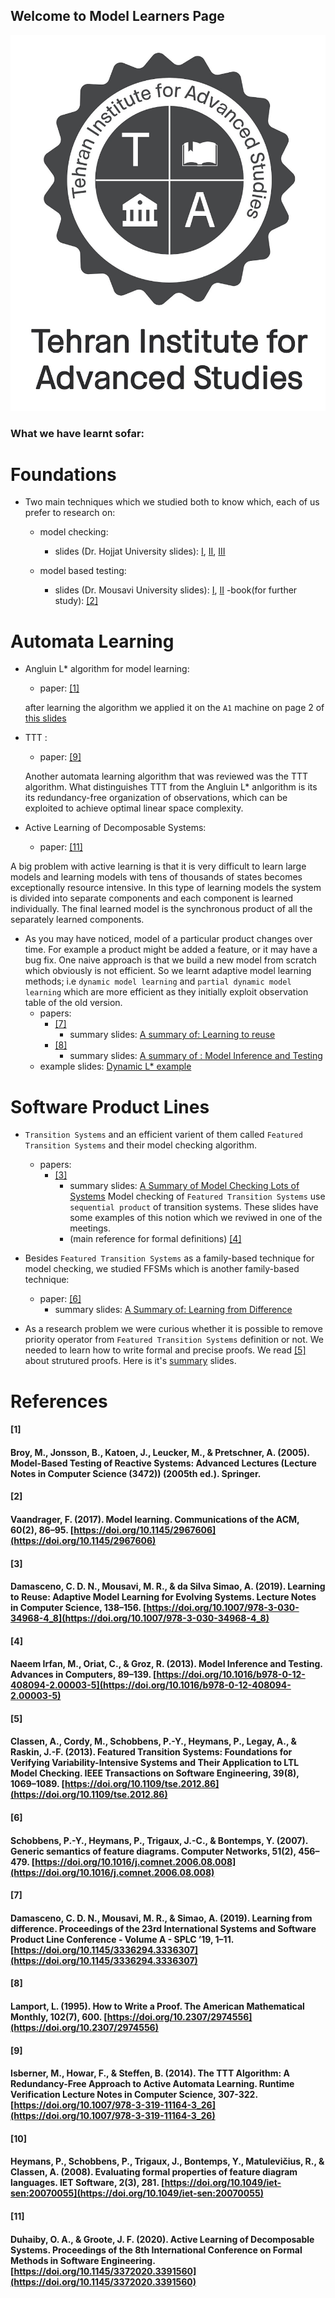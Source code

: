 
## Welcome to Model Learners Page
![teias-logo](logo.jpeg)
### What we have learnt sofar:
# Foundations
- Two main techniques which we studied both to know which, each of us prefer to research on:
    - model checking:
        - slides (Dr. Hojjat University slides): [I](./slides/model-checking/model-checking-I.pdf), [II](./slides/model-checking/model-checking-II.pdf),  [III](./slides/model-checking/model-checking-III.pdf)

    - model based testing:
        - slides (Dr. Mousavi University slides): [I](./slides/model-testing/model-testing/I.pdf), [II](./slides/model-testing/model-testing/II.pdf)
        -book(for further study): [[2]](#2)

# Automata Learning
- Angluin L* algorithm for model learning:   
    - paper: [[1]](#1)

    after learning the algorithm we applied it on the `A1` machine on page 2 of [this slides](slides/model-learning/example.pdf)
- TTT :
    - paper: [[9]](#9)
    
    Another automata learning algorithm that was reviewed was the TTT algorithm. What distinguishes TTT from the Angluin L* anlgorithm is its its redundancy-free organization of observations, which can be exploited to achieve optimal linear space complexity.

- Active Learning of Decomposable Systems:
    - paper: [[11]](#11)

A big problem with active learning is that it is very difficult to learn large models and learning models with tens of thousands of states becomes exceptionally resource intensive. In this type of learning models the system is divided into separate components and each component is learned individually. The final learned model is the synchronous product of all the separately learned components.


- As you may have noticed, model of a particular product changes over time. For example a product might be added a feature, or it may have a bug fix. One naive approach is that we build a new model from scratch which obviously is not efficient. So we learnt adaptive model learning methods; i.e `dynamic model learning` and `partial dynamic model learning` which are more efficient as they initially exploit observation table of the old version.
    - papers:
        - [[7]](#7)
            - summary slides: [A summary of: Learning to reuse](https://docs.google.com/presentation/d/1gA5HldYD19wi4Ijqj3cbZ1UOzVpfg2hTCNxbf-EGMx8/edit?usp=sharing)
        - [[8]](#8)  
            - summary slides: [A summary of : Model Inference and Testing](https://docs.google.com/presentation/d/1IK91ROipATUKnb56KnsaRYO6YE0InFeNNtjJVDT--Jc/edit?usp=sharing)
    - example slides: [Dynamic L* example](https://docs.google.com/presentation/d/1TsxvXI29YDuJqBCA85kdCt70adTCrWexqGwoWEFonsc/edit?usp=sharing)




# Software Product Lines
- `Transition Systems` and an efficient varient of them called `Featured Transition Systems` and their model checking algorithm.
    - papers:
        - [[3]](#3)
            - summary slides: [A Summary of Model Checking Lots of Systems](https://docs.google.com/presentation/d/1o_400OjO8IQ_RW6Xj8WPRqbADjHz-D9vqCa2MXJWUu0/edit?usp=sharing)
        Model checking of `Featured Transition Systems` use `sequential product` of transition systems. These slides have some examples of this notion which we reviwed in one of the meetings.
            - (main reference for formal definitions) [[4]](#4)
    

- Besides `Featured Transition Systems` as a family-based technique for model checking, we studied FFSMs which is another family-based technique:
    - paper: [[6]](#6)
        - summary slides: [A Summary of: Learning from Difference](https://docs.google.com/presentation/d/1MtuBS8VZLO1WrsRabmS5_GzB0YWfE6oq0N-S7Go-VsU/edit?usp=sharing)

- As a research problem we were curious whether it is possible to remove priority operator from `Featured Transition Systems` definition or not. We needed to learn how to write formal and precise proofs. We read [[5]](#5) about strutured proofs. Here is it's [summary](https://docs.google.com/presentation/d/1ZV77QDbM9EYCSbzcB-Ek_q228Hl7tRvpaQXUUy81O7Y/edit?usp=sharing) slides.



# References
#### [1] 
#### Broy, M., Jonsson, B., Katoen, J., Leucker, M., & Pretschner, A. (2005). Model-Based Testing of Reactive Systems: Advanced Lectures (Lecture Notes in Computer Science (3472)) (2005th ed.). Springer.

#### [2] 
#### Vaandrager, F. (2017). Model learning. Communications of the ACM, 60(2), 86–95. [https://doi.org/10.1145/2967606](https://doi.org/10.1145/2967606)

#### [3]
#### Damasceno, C. D. N., Mousavi, M. R., & da Silva Simao, A. (2019). Learning to Reuse: Adaptive Model Learning for Evolving Systems. Lecture Notes in Computer Science, 138–156. [https://doi.org/10.1007/978-3-030-34968-4_8](https://doi.org/10.1007/978-3-030-34968-4_8)

#### [4]
#### Naeem Irfan, M., Oriat, C., & Groz, R. (2013). Model Inference and Testing. Advances in Computers, 89–139. [https://doi.org/10.1016/b978-0-12-408094-2.00003-5](https://doi.org/10.1016/b978-0-12-408094-2.00003-5)

#### [5]
#### Classen, A., Cordy, M., Schobbens, P.-Y., Heymans, P., Legay, A., & Raskin, J.-F. (2013). Featured Transition Systems: Foundations for Verifying Variability-Intensive Systems and Their Application to LTL Model Checking. IEEE Transactions on Software Engineering, 39(8), 1069–1089. [https://doi.org/10.1109/tse.2012.86](https://doi.org/10.1109/tse.2012.86)


#### [6]
#### Schobbens, P.-Y., Heymans, P., Trigaux, J.-C., & Bontemps, Y. (2007). Generic semantics of feature diagrams. Computer Networks, 51(2), 456–479. [https://doi.org/10.1016/j.comnet.2006.08.008](https://doi.org/10.1016/j.comnet.2006.08.008)


#### [7]
#### Damasceno, C. D. N., Mousavi, M. R., & Simao, A. (2019). Learning from difference. Proceedings of the 23rd International Systems and Software Product Line Conference - Volume A - SPLC ’19, 1–11. [https://doi.org/10.1145/3336294.3336307](https://doi.org/10.1145/3336294.3336307)

#### [8]
#### Lamport, L. (1995). How to Write a Proof. The American Mathematical Monthly, 102(7), 600. [https://doi.org/10.2307/2974556](https://doi.org/10.2307/2974556)

#### [9]
#### Isberner, M., Howar, F., &amp; Steffen, B. (2014). The TTT Algorithm: A Redundancy-Free Approach to Active Automata Learning. Runtime Verification Lecture Notes in Computer Science, 307-322. [https://doi.org/10.1007/978-3-319-11164-3_26](https://doi.org/10.1007/978-3-319-11164-3_26)

#### [10]
#### Heymans, P., Schobbens, P., Trigaux, J., Bontemps, Y., Matulevičius, R., &amp; Classen, A. (2008). Evaluating formal properties of feature diagram languages. IET Software, 2(3), 281. [https://doi.org/10.1049/iet-sen:20070055](https://doi.org/10.1049/iet-sen:20070055)

#### [11]
#### Duhaiby, O. A., &amp; Groote, J. F. (2020). Active Learning of Decomposable Systems. Proceedings of the 8th International Conference on Formal Methods in Software Engineering. [https://doi.org/10.1145/3372020.3391560](https://doi.org/10.1145/3372020.3391560)